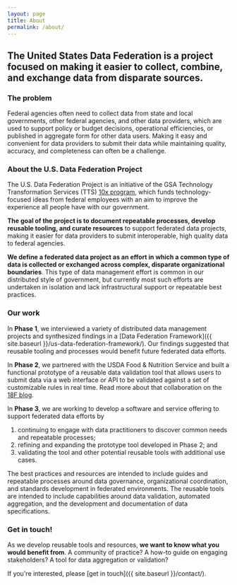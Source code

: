 ```yaml
---
layout: page
title: About
permalink: /about/
---
```


## The United States Data Federation is a project focused on making it easier to collect, combine, and exchange data from disparate sources.

### The problem

Federal agencies often need to collect data from state and local governments, other federal agencies, and other data providers, which are used to support policy or budget decisions, operational efficiencies, or published in aggregate form for other data users. Making it easy and convenient for data providers to submit their data while maintaining quality, accuracy, and completeness can often be a challenge.

### About the U.S. Data Federation Project

The U.S. Data Federation Project is an initiative of the GSA Technology Transformation Services (TTS) [10x program](https://10x.gsa.gov), which funds technology-focused ideas from federal employees with an aim to improve the experience all people have with our government.

**The goal of the project is to document repeatable processes, develop reusable tooling, and curate resources** to support federated data projects, making it easier for data providers to submit interoperable, high quality data to federal agencies.

**We define a federated data project as an effort in which a common type of data is collected or exchanged across complex, disparate organizational boundaries**. This type of data management effort is common in our distributed style of government, but currently most such efforts are undertaken in isolation and lack infrastructural support or repeatable best practices.

### Our work

In **Phase 1**, we interviewed a variety of distributed data management projects and synthesized findings in a [Data Federation Framework]({{ site.baseurl }}/us-data-federation-framework/). Our findings suggested that reusable tooling and processes would benefit future federated data efforts.

In **Phase 2**, we partnered with the USDA Food & Nutrition Service and built a functional prototype of a reusable data validation tool that allows users to submit data via a web interface or API to be validated against a set of customizable rules in real time. Read more about that collaboration on the [18F blog](https://18f.gsa.gov/2019/03/05/the-us-data-federation/).

In **Phase 3**, we are working to develop a software and service offering to support federated data efforts by

1. continuing to engage with data practitioners to discover common needs and repeatable processes;
2. refining and expanding the prototype tool developed in Phase 2; and  
3. validating the tool and other potential reusable tools with additional use cases.

The best practices and resources are intended to include guides and repeatable processes around data governance, organizational coordination, and standards development in federated environments. The reusable tools are intended to include capabilities around data validation, automated aggregation, and the development and documentation of data specifications.

### Get in touch!

As we develop reusable tools and resources, **we want to know what you would benefit from**. A community of practice? A how-to guide on engaging stakeholders? A tool for data aggregation or validation?   

If you're interested, please [get in touch]({{ site.baseurl }}/contact/).
